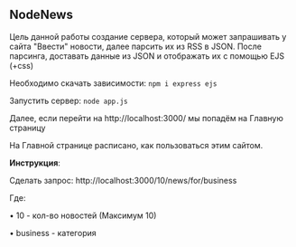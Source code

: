 ## NodeNews
Цель данной работы создание сервера, который может запрашивать у сайта "Ввести" новости, далее парсить их из RSS в JSON. 
После парсинга, доставать данные из JSON и отображать их с помощью EJS (+css)

Необходимо скачать зависимости: 
`npm i express ejs`

Запустить сервер:
`node app.js ` 

Далее, если перейти на 
http://localhost:3000/
мы попадём на Главную страницу

На Главной странице расписано, как пользоваться этим сайтом.




**Инструкция**: 

Cделать запрос: http://localhost:3000/10/news/for/business

Где:

• 10 - кол-во новостей (Максимум 10)

• business - категория








